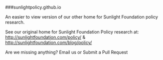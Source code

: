 ###sunlightpolicy.github.io

An easier to view version of our other home for Sunlight Foundation policy research. 

See our original home for Sunlight Foundation Policy research at: http://sunlightfoundation.com/policy/ & http://sunlightfoundation.com/blog/policy/

Are we missing anything? Email us or Submit a Pull Request
